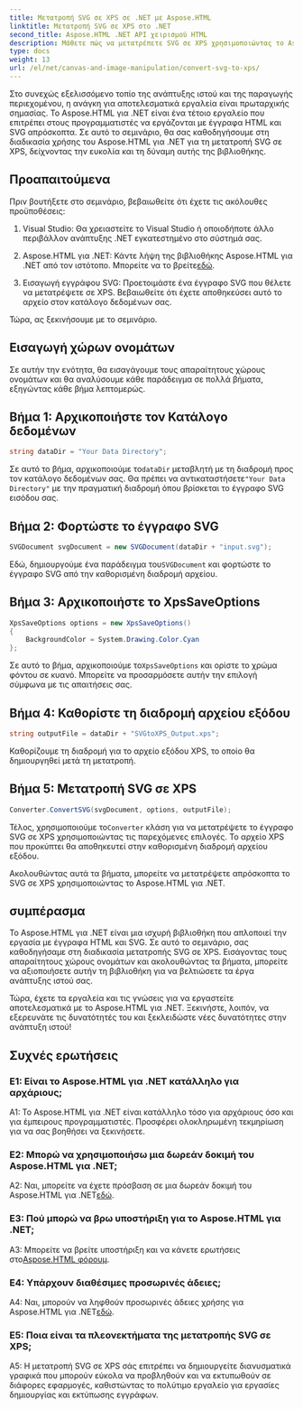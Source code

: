 ```yaml
---
title: Μετατροπή SVG σε XPS σε .NET με Aspose.HTML
linktitle: Μετατροπή SVG σε XPS στο .NET
second_title: Aspose.HTML .NET API χειρισμού HTML
description: Μάθετε πώς να μετατρέπετε SVG σε XPS χρησιμοποιώντας το Aspose.HTML για .NET. Ενισχύστε την ανάπτυξη Ιστού σας με αυτήν την ισχυρή βιβλιοθήκη.
type: docs
weight: 13
url: /el/net/canvas-and-image-manipulation/convert-svg-to-xps/
---
```


Στο συνεχώς εξελισσόμενο τοπίο της ανάπτυξης ιστού και της παραγωγής περιεχομένου, η ανάγκη για αποτελεσματικά εργαλεία είναι πρωταρχικής σημασίας. Το Aspose.HTML για .NET είναι ένα τέτοιο εργαλείο που επιτρέπει στους προγραμματιστές να εργάζονται με έγγραφα HTML και SVG απρόσκοπτα. Σε αυτό το σεμινάριο, θα σας καθοδηγήσουμε στη διαδικασία χρήσης του Aspose.HTML για .NET για τη μετατροπή SVG σε XPS, δείχνοντας την ευκολία και τη δύναμη αυτής της βιβλιοθήκης.

## Προαπαιτούμενα

Πριν βουτήξετε στο σεμινάριο, βεβαιωθείτε ότι έχετε τις ακόλουθες προϋποθέσεις:

1. Visual Studio: Θα χρειαστείτε το Visual Studio ή οποιοδήποτε άλλο περιβάλλον ανάπτυξης .NET εγκατεστημένο στο σύστημά σας.

2.  Aspose.HTML για .NET: Κάντε λήψη της βιβλιοθήκης Aspose.HTML για .NET από τον ιστότοπο. Μπορείτε να το βρείτε[εδώ](https://releases.aspose.com/html/net/).

3. Εισαγωγή εγγράφου SVG: Προετοιμάστε ένα έγγραφο SVG που θέλετε να μετατρέψετε σε XPS. Βεβαιωθείτε ότι έχετε αποθηκεύσει αυτό το αρχείο στον κατάλογο δεδομένων σας.

Τώρα, ας ξεκινήσουμε με το σεμινάριο.

## Εισαγωγή χώρων ονομάτων

Σε αυτήν την ενότητα, θα εισαγάγουμε τους απαραίτητους χώρους ονομάτων και θα αναλύσουμε κάθε παράδειγμα σε πολλά βήματα, εξηγώντας κάθε βήμα λεπτομερώς.

## Βήμα 1: Αρχικοποιήστε τον Κατάλογο δεδομένων

```csharp
string dataDir = "Your Data Directory";
```

 Σε αυτό το βήμα, αρχικοποιούμε το`dataDir` μεταβλητή με τη διαδρομή προς τον κατάλογο δεδομένων σας. Θα πρέπει να αντικαταστήσετε`"Your Data Directory"` με την πραγματική διαδρομή όπου βρίσκεται το έγγραφο SVG εισόδου σας.

## Βήμα 2: Φορτώστε το έγγραφο SVG

```csharp
SVGDocument svgDocument = new SVGDocument(dataDir + "input.svg");
```

 Εδώ, δημιουργούμε ένα παράδειγμα του`SVGDocument` και φορτώστε το έγγραφο SVG από την καθορισμένη διαδρομή αρχείου.

## Βήμα 3: Αρχικοποιήστε το XpsSaveOptions

```csharp
XpsSaveOptions options = new XpsSaveOptions()
{
    BackgroundColor = System.Drawing.Color.Cyan
};
```

 Σε αυτό το βήμα, αρχικοποιούμε το`XpsSaveOptions` και ορίστε το χρώμα φόντου σε κυανό. Μπορείτε να προσαρμόσετε αυτήν την επιλογή σύμφωνα με τις απαιτήσεις σας.

## Βήμα 4: Καθορίστε τη διαδρομή αρχείου εξόδου

```csharp
string outputFile = dataDir + "SVGtoXPS_Output.xps";
```

Καθορίζουμε τη διαδρομή για το αρχείο εξόδου XPS, το οποίο θα δημιουργηθεί μετά τη μετατροπή.

## Βήμα 5: Μετατροπή SVG σε XPS

```csharp
Converter.ConvertSVG(svgDocument, options, outputFile);
```

 Τέλος, χρησιμοποιούμε το`Converter` κλάση για να μετατρέψετε το έγγραφο SVG σε XPS χρησιμοποιώντας τις παρεχόμενες επιλογές. Το αρχείο XPS που προκύπτει θα αποθηκευτεί στην καθορισμένη διαδρομή αρχείου εξόδου.

Ακολουθώντας αυτά τα βήματα, μπορείτε να μετατρέψετε απρόσκοπτα το SVG σε XPS χρησιμοποιώντας το Aspose.HTML για .NET.

## συμπέρασμα

Το Aspose.HTML για .NET είναι μια ισχυρή βιβλιοθήκη που απλοποιεί την εργασία με έγγραφα HTML και SVG. Σε αυτό το σεμινάριο, σας καθοδηγήσαμε στη διαδικασία μετατροπής SVG σε XPS. Εισάγοντας τους απαραίτητους χώρους ονομάτων και ακολουθώντας τα βήματα, μπορείτε να αξιοποιήσετε αυτήν τη βιβλιοθήκη για να βελτιώσετε τα έργα ανάπτυξης ιστού σας.

Τώρα, έχετε τα εργαλεία και τις γνώσεις για να εργαστείτε αποτελεσματικά με το Aspose.HTML για .NET. Ξεκινήστε, λοιπόν, να εξερευνάτε τις δυνατότητές του και ξεκλειδώστε νέες δυνατότητες στην ανάπτυξη ιστού!

## Συχνές ερωτήσεις

### Ε1: Είναι το Aspose.HTML για .NET κατάλληλο για αρχάριους;

A1: Το Aspose.HTML για .NET είναι κατάλληλο τόσο για αρχάριους όσο και για έμπειρους προγραμματιστές. Προσφέρει ολοκληρωμένη τεκμηρίωση για να σας βοηθήσει να ξεκινήσετε.

### Ε2: Μπορώ να χρησιμοποιήσω μια δωρεάν δοκιμή του Aspose.HTML για .NET;

 A2: Ναι, μπορείτε να έχετε πρόσβαση σε μια δωρεάν δοκιμή του Aspose.HTML για .NET[εδώ](https://releases.aspose.com/).

### Ε3: Πού μπορώ να βρω υποστήριξη για το Aspose.HTML για .NET;

 A3: Μπορείτε να βρείτε υποστήριξη και να κάνετε ερωτήσεις στο[Aspose.HTML φόρουμ](https://forum.aspose.com/).

### Ε4: Υπάρχουν διαθέσιμες προσωρινές άδειες;

 A4: Ναι, μπορούν να ληφθούν προσωρινές άδειες χρήσης για Aspose.HTML για .NET[εδώ](https://purchase.aspose.com/temporary-license/).

### Ε5: Ποια είναι τα πλεονεκτήματα της μετατροπής SVG σε XPS;

A5: Η μετατροπή SVG σε XPS σάς επιτρέπει να δημιουργείτε διανυσματικά γραφικά που μπορούν εύκολα να προβληθούν και να εκτυπωθούν σε διάφορες εφαρμογές, καθιστώντας το πολύτιμο εργαλείο για εργασίες δημιουργίας και εκτύπωσης εγγράφων.